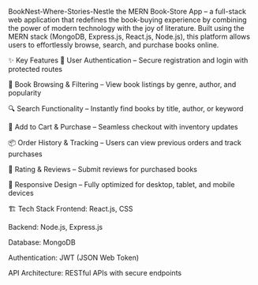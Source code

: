 BookNest-Where-Stories-Nestle
the MERN Book-Store App – a full-stack web application that redefines the book-buying experience by combining the power of modern technology with the joy of literature. Built using the MERN stack (MongoDB, Express.js, React.js, Node.js), this platform allows users to effortlessly browse, search, and purchase books online.

✨ Key Features 🔐 User Authentication – Secure registration and login with protected routes

📖 Book Browsing & Filtering – View book listings by genre, author, and popularity

🔍 Search Functionality – Instantly find books by title, author, or keyword

🛒 Add to Cart & Purchase – Seamless checkout with inventory updates

📦 Order History & Tracking – Users can view previous orders and track purchases

📝 Rating & Reviews – Submit reviews for purchased books

📱 Responsive Design – Fully optimized for desktop, tablet, and mobile devices

🏗️ Tech Stack Frontend: React.js, CSS

Backend: Node.js, Express.js

Database: MongoDB

Authentication: JWT (JSON Web Token)

API Architecture: RESTful APIs with secure endpoints
